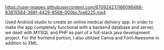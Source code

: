 

https://user-images.githubusercontent.com/67092427/186096468-83815584-366f-4429-8568-000bc7ce6225.mp4




Used Android studio to create an online medical delivery app.
In order to make the app completely functional with a backend database and server, we dealt with MYSQL and PHP as part of a full-stack java development project.
For the frontend portion, I also utilized Canva and Font-Awesome in addition to XML.
